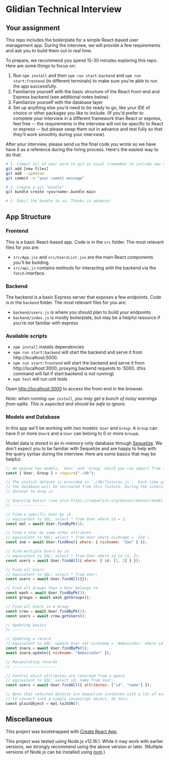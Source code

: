 # Glidian Technical Interview

## Your assignment

This repo includes the boilerplate for a simple React-based user management app. During the
interview, we will provide a few requirements and ask you to build them out in real time.

To prepare, we recommend you spend 15-30 minutes exploring this repo. Here are some things to focus on:

1. Run `npm install` and then `npm run start:backend` and `npm run start:frontend` (in different terminals)
   to make sure you're able to run the app successfully.
2. Familiarize yourself with the basic structure of the React front-end and Express backend (see additional notes below)
3. Familiarize yourself with the database layer
4. Set up anything else you'd need to be ready to go, like your IDE of choice or other packages you like to include.
   (If you'd prefer to complete your interview in a different framework than React or express, feel free -- the requirements
   in the interview will not be specific to React or express -- but please swap them out in advance and test fully so that
   they'll work smoothly during your interview).

After your interview, please send us the final code you wrote so we have have it as a reference during the
hiring process. Here's the easiest way to do that:

```sh
# 1. Commit all of your work to git as usual (remember to include new created files)
git add [new files]
git add --updated
git commit -m "your commit message"

# 2. Create a git "bundle"
git bundle create <yourname>.bundle main

# 3. Email the bundle to us. Thanks in advance!
```

## App Structure

### Frontend

This is a basic React-based app. Code is in the `src` folder. The most relevant files for you are:

- `src/App.jsx` and `src/UsersList.jsx` are the main React components you'll be building.
- `src/api.js` contains methods for interacting with the backend via the `fetch` interface.

### Backend

The backend is a basic Express server that exposes a few endpoints. Code is in the `backend` folder.
The most relevant files for you are:

- `backend/users.js` is where you should plan to build your endpoints
- `backend/index.js` is mostly boilerplate, but may be a helpful resource if you're not familiar with express

### Available scripts

- `npm install` installs dependencies
- `npm run start:backend` will start the backend and serve it
  from http://localhost:5000.
- `npm run start:frontend` will start the backend and serve it
  from http://localhost:3000, proxying backend requests to :5000.
  (this command will fail if start:backend is not running)
- `npm test` will run unit tests

Open [http://localhost:3000](http://localhost:3000) to access the front-end in the browser.

_Note: when running `npm install`, you may get a bunch of noisy warnings from sqlite. This is expected
and should be safe to ignore._

### Models and Database

In this app we'll be working with two models: `User` and `Group`.
A `Group` can have 0 or more `User`s and a `User` can belong to 0 or more `Group`s.

Model data is stored in an in-memory-only database through [Sequelize](https://sequelize.org/master/).
We don't expect you to be familiar with Sequelize and are happy to help with the query syntax during the interview.
Here are some basics that may be helpful:

```js
// We expose two models, `User` and `Group` which you can import from the db module
const { User, Group } = require("./db");

// The initial dataset is provided in `./db/fixtures.js`.  Each time you make a backend change,
// the database will be recreated from this fixture. During the interview, we'll provide a more complete
// dataset to drop in

// Querying basics (see also https://sequelize.org/master/manual/model-querying-basics.html)
// ---------------

// Find a specific User by id
// equivalent to SQL: select * from User where id = 1;
const mal = await User.findByPk(1);

// Find a User by some other attribute
// equivalent to SQL: select * from User where nickname = 'Zoe';
const zoe = await User.findOne({ where: { nickname: "Zoe" } });

// Find multiple Users by id
// equivalent to SQL: select * from User where id in (1, 2);
const users = await User.findAll({ where: { id: [1, 2] } });

// Find all Users
// equivalent to SQL: select * from User;
const users = await User.findAll({});

// Find all Groups that a User belongs to
const wash = await User.findByPk(3);
const groups = await wash.getGroups();

// Find all Users in a Group
const crew = await User.findByPk(2);
const users = await crew.getUsers();

// Updating basics
// ---------------

// Updating a record
// equivalent to SQL: update User set nickname = 'Ambassador' where id = 5;
const inara = await User.findByPk(5);
await inara.update({ nickname: "Ambassador" });

// Manipulating records
// --------------------

// Control which attributes are returned from a query
// equivalent to SQL: select id, name from User;
const users = await User.findAll({ attributes: ["id", "name"] });

// Note that returned objects are Sequelize instances with a lot of extra functionality.
// To convert into a simple javascript object, do this:
const plainObject = mal.toJSON();
```

## Miscellaneous

This project was bootstrapped with [Create React App](https://github.com/facebook/create-react-app).

This project was tested using Node.js v12.16.1.
While it may work with earlier versions, we strongly recommend using the above version or later.
(Multiple versions of Node.js can be installed using [nvm](https://github.com/nvm-sh/nvm).)
